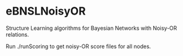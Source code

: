 # eBNSLNoisyOR
Structure Learning algorithms for Bayesian Networks with Noisy-OR relations.

Run ./runScoring to get noisy-OR score files for all nodes.
